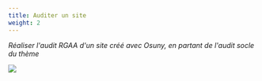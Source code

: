 ```yaml
---
title: Auditer un site
weight: 2
---
```


*Réaliser l'audit RGAA d'un site créé avec Osuny, en partant de l'audit socle du thème*

![](/images/home/audit.jpg)
